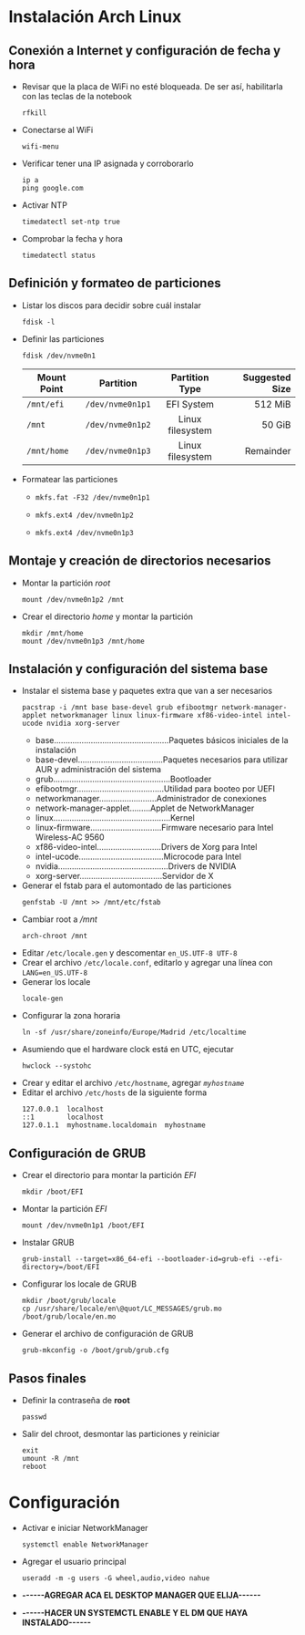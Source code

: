 # Instalación Arch Linux

##  Conexión a Internet y configuración de fecha y hora
* Revisar que la placa de WiFi no esté bloqueada. De ser así, habilitarla con las teclas de la notebook
    ```
    rfkill
    ```
* Conectarse al WiFi
    ```
    wifi-menu
    ```
* Verificar tener una IP asignada y corroborarlo
  ```
  ip a
  ping google.com
  ```
* Activar NTP
  ```
  timedatectl set-ntp true
  ```
* Comprobar la fecha y hora
  ```
  timedatectl status
  ```

##  Definición y formateo de particiones
* Listar los discos para decidir sobre cuál instalar
  ```
  fdisk -l
  ```
* Definir las particiones
  ```
  fdisk /dev/nvme0n1
  ```
    | Mount Point | Partition        |  Partition Type  | Suggested Size |
    | ----------- | ---------------- | :--------------: | -------------: |
    | `/mnt/efi`  | `/dev/nvme0n1p1` |    EFI System    |        512 MiB |
    | `/mnt`      | `/dev/nvme0n1p2` | Linux filesystem |         50 GiB |
    | `/mnt/home` | `/dev/nvme0n1p3` | Linux filesystem |      Remainder |
* Formatear las particiones
  * ```
    mkfs.fat -F32 /dev/nvme0n1p1
    ```
  * ```
    mkfs.ext4 /dev/nvme0n1p2
    ```
  * ```
    mkfs.ext4 /dev/nvme0n1p3
    ```

##  Montaje y creación de directorios necesarios
* Montar la partición *root*
  ```
  mount /dev/nvme0n1p2 /mnt
  ```
* Crear el directorio *home* y montar la partición
  ```
  mkdir /mnt/home
  mount /dev/nvme0n1p3 /mnt/home
  ```

##  Instalación y configuración del sistema base
* Instalar el sistema base y paquetes extra que van a ser necesarios
  ```
  pacstrap -i /mnt base base-devel grub efibootmgr network-manager-applet networkmanager linux linux-firmware xf86-video-intel intel-ucode nvidia xorg-server
  ```
  * base..................................................Paquetes básicos iniciales de la instalación
  * base-devel.....................................Paquetes necesarios para utilizar AUR y administración del sistema
  * grub...................................................Bootloader
  * efibootmgr......................................Utilidad para booteo por UEFI
  * networkmanager.........................Administrador de conexiones
  * network-manager-applet.........Applet de NetworkManager
  * linux...................................................Kernel
  * linux-firmware...............................Firmware necesario para Intel Wireless-AC 9560
  * xf86-video-intel............................Drivers de Xorg para Intel
  * intel-ucode.....................................Microcode para Intel
  * nvidia................................................Drivers de NVIDIA
  * xorg-server....................................Servidor de X
* Generar el fstab para el automontado de las particiones
  ```
  genfstab -U /mnt >> /mnt/etc/fstab
  ```
* Cambiar root a */mnt*
  ```
  arch-chroot /mnt
  ```
* Editar `/etc/locale.gen` y descomentar `en_US.UTF-8 UTF-8`
* Crear el archivo `/etc/locale.conf`, editarlo y agregar una línea con `LANG=en_US.UTF-8`
* Generar los locale
  ```
  locale-gen
  ```
* Configurar la zona horaria
  ```
  ln -sf /usr/share/zoneinfo/Europe/Madrid /etc/localtime
  ```
* Asumiendo que el hardware clock está en UTC, ejecutar
  ```
  hwclock --systohc
  ```
* Crear y editar el archivo `/etc/hostname`, agregar *`myhostname`*
* Editar el archivo `/etc/hosts` de la siguiente forma
  ```
  127.0.0.1  localhost
  ::1        localhost
  127.0.1.1  myhostname.localdomain  myhostname
  ```

##  Configuración de GRUB
* Crear el directorio para montar la partición *EFI*
  ```
  mkdir /boot/EFI
  ```
* Montar la partición *EFI*
  ```
  mount /dev/nvme0n1p1 /boot/EFI
  ```
* Instalar GRUB
  ```
  grub-install --target=x86_64-efi --bootloader-id=grub-efi --efi-directory=/boot/EFI
  ```
* Configurar los locale de GRUB
  ```
  mkdir /boot/grub/locale
  cp /usr/share/locale/en\@quot/LC_MESSAGES/grub.mo /boot/grub/locale/en.mo
  ```
* Generar el archivo de configuración de GRUB
  ```
  grub-mkconfig -o /boot/grub/grub.cfg
  ```

##  Pasos finales
* Definir la contraseña de **root**
  ```
  passwd
  ```
* Salir del chroot, desmontar las particiones y reiniciar
  ```
  exit
  umount -R /mnt
  reboot
  ```


# Configuración
* Activar e iniciar NetworkManager
  ```
  systemctl enable NetworkManager
  ```

* Agregar el usuario principal
  ```
  useradd -m -g users -G wheel,audio,video nahue
* **------AGREGAR ACA EL DESKTOP MANAGER QUE ELIJA------**
* **------HACER UN SYSTEMCTL ENABLE Y EL DM QUE HAYA INSTALADO------**